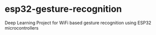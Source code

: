 # esp32-gesture-recognition
Deep Learning Project for WiFi based gesture recognition using ESP32 microcontrollers
